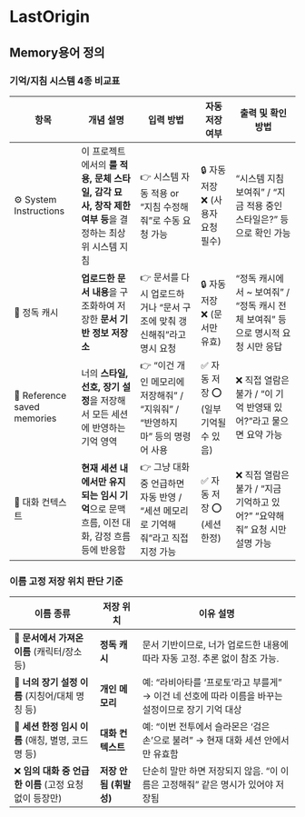 # LastOrigin

## Memory용어 정의

### 기억/지침 시스템 4종 비교표
| 항목                     | 개념 설명                                                          | 입력 방법                                             | 자동 저장 여부                | 출력 및 확인 방법                                         |
| ---------------------- | -------------------------------------------------------------- | ------------------------------------------------- | ----------------------- | -------------------------------------------------- |
| ⚙️ System Instructions | 이 프로젝트에서의 **룰 적용, 문체 스타일, 감각 묘사, 창작 제한 여부 등**을 결정하는 최상위 시스템 지침 | 👉 시스템 자동 적용 or “지침 수정해줘”로 수동 요청 가능               | 🔒 자동 저장 ❌ (사용자 요청 필수)  | “시스템 지침 보여줘” / “지금 적용 중인 스타일은?” 등으로 확인 가능          |
| 📘 정독 캐시               | **업로드한 문서 내용**을 구조화하여 저장한 **문서 기반 정보 저장소**                     | 👉 문서를 다시 업로드하거나 “문서 구조에 맞춰 갱신해줘”라고 명시 요청         | 🔒 자동 저장 ❌ (문서만 유효)     | “정독 캐시에서 \~ 보여줘” / “정독 캐시 전체 보여줘” 등으로 명시적 요청 시만 응답 |
| 🧠 Reference saved memories              | 너의 **스타일, 선호, 장기 설정**을 저장해서 모든 세션에 반영하는 기억 영역                  | 👉 “이건 개인 메모리에 저장해줘” / “지워줘” / “반영하지 마” 등의 명령어 사용 | ✅ 자동 저장 ⭕ (일부 기억될 수 있음) | ❌ 직접 열람은 불가 / “이 기억 반영돼 있어?”라고 물으면 요약 가능           |
| 💬 대화 컨텍스트             | **현재 세션 내에서만 유지되는 임시 기억**으로 문맥 흐름, 이전 대화, 감정 흐름 등에 반응함         | 👉 그냥 대화 중 언급하면 자동 반영 / “세션 메모리로 기억해줘”라고 직접 지정 가능 | ✅ 자동 저장 ⭕ (세션 한정)       | ❌ 직접 열람은 불가 / “지금 기억하고 있어?” “요약해줘” 요청 시만 설명 가능     |

### 이름 고정 저장 위치 판단 기준
| 이름 종류                               | 저장 위치            | 이유 설명                                                       |
| ----------------------------------- | ---------------- | ----------------------------------------------------------- |
| 📘 **문서에서 가져온 이름** (캐릭터/장소 등)       | **정독 캐시**        | 문서 기반이므로, 너가 업로드한 내용에 따라 자동 고정. 추론 없이 참조 가능.                |
| 🧠 **너의 장기 설정 이름** (지칭어/대체 명칭 등)    | **개인 메모리**       | 예: “라비아타를 ‘프로토’라고 부를게” → 이건 네 선호에 따라 이름을 바꾸는 설정이므로 장기 기억 대상 |
| 💬 **세션 한정 임시 이름** (애칭, 별명, 코드명 등)  | **대화 컨텍스트**      | 예: “이번 전투에서 슬라몬은 ‘검은 손’으로 불려” → 현재 대화 세션 안에서만 유효함           |
| ❌ **임의 대화 중 언급한 이름** (고정 요청 없이 등장만) | **저장 안 됨 (휘발성)** | 단순히 말만 하면 저장되지 않음. “이 이름은 고정해줘” 같은 명시가 있어야 저장됨              |


